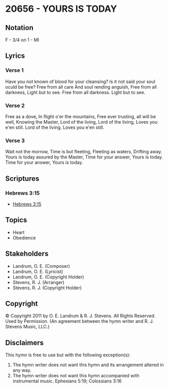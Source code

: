 # 20656 - YOURS IS TODAY

## Notation

F - 3/4 on 1 - MI

## Lyrics

### Verse 1

Have you not known of blood for your cleansing? Is it not said your soul oculd be free? Free from all care And soul rending anguish, Free from all darkness, Light but to see. Free from all darkness. Light but to see.

### Verse 2

Free as a dove, In flight o'er the mountains, Free ever trusting, all will be well, Knowing the Master, Lord of the living, Lord of the living, Loves you e'en still. Lord of the living. Loves you e'en still.

### Verse 3

Wait not the morrow, Time is but fleeting, Fleeting as waters, Drifting away. Yours is today assured by the Master, Time for your answer, Yours is today. Time for your answer, Yours is today.


## Scriptures

### Hebrews 3:15

- [Hebrews 3:15](https://www.biblegateway.com/passage/?search=Hebrews%203%3A15)


## Topics

- Heart
- Obedience

## Stakeholders

- Landrum, O. E. (Composer)
- Landrum, O. E. (Lyricist)
- Landrum, O. E. (Copyright Holder)
- Stevens, R. J. (Arranger)
- Stevens, R. J. (Copyright Holder)

## Copyright

© Copyright 2011 by O. E. Landrum & R. J. Stevens. All Rights Reserved. Used by Permission.
(An agreement between the hymn writer and R. J. Stevens Music, LLC.)

## Disclaimers

This hymn is free to use but with the following exception(s):
1. The hymn writer does not want this hymn and its arrangement altered in any way.
2. The hymn writer does not want this hymn accompanied with instrumental music.
Ephesians 5:19; Colossians 3:16


